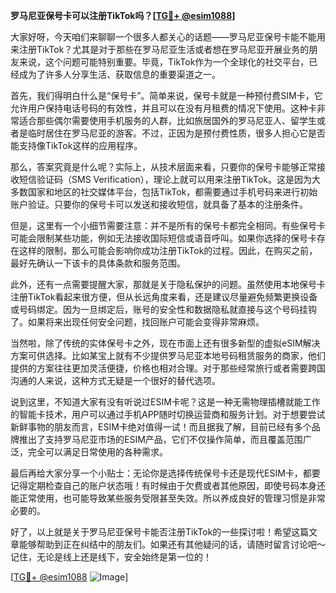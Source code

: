 **罗马尼亚保号卡可以注册TikTok吗？[[TG💪+ @esim1088](https://t.me/s/esim1088)]**

大家好呀，今天咱们来聊聊一个很多人都关心的话题——罗马尼亚保号卡能不能用来注册TikTok？尤其是对于那些在罗马尼亚生活或者想在罗马尼亚开展业务的朋友来说，这个问题可能特别重要。毕竟，TikTok作为一个全球化的社交平台，已经成为了许多人分享生活、获取信息的重要渠道之一。

首先，我们得明白什么是“保号卡”。简单来说，保号卡就是一种预付费SIM卡，它允许用户保持电话号码的有效性，并且可以在没有月租费的情况下使用。这种卡非常适合那些偶尔需要使用手机服务的人群，比如旅居国外的罗马尼亚人、留学生或者是临时居住在罗马尼亚的游客。不过，正因为是预付费性质，很多人担心它是否能支持像TikTok这样的应用程序。

那么，答案究竟是什么呢？实际上，从技术层面来看，只要你的保号卡能够正常接收短信验证码（SMS Verification），理论上就可以用来注册TikTok。这是因为大多数国家和地区的社交媒体平台，包括TikTok，都需要通过手机号码来进行初始账户验证。只要你的保号卡可以发送和接收短信，就具备了基本的注册条件。

但是，这里有一个小细节需要注意：并不是所有的保号卡都完全相同。有些保号卡可能会限制某些功能，例如无法接收国际短信或语音呼叫。如果你选择的保号卡存在这样的限制，那么可能会影响你成功注册TikTok的过程。因此，在购买之前，最好先确认一下该卡的具体条款和服务范围。

此外，还有一点需要提醒大家，那就是关于隐私保护的问题。虽然使用本地保号卡注册TikTok看起来很方便，但从长远角度来看，还是建议尽量避免频繁更换设备或号码绑定。因为一旦绑定后，账号的安全性和数据隐私就直接与这个号码挂钩了。如果将来出现任何安全问题，找回账户可能会变得非常麻烦。

当然啦，除了传统的实体保号卡之外，现在市面上还有很多新型的虚拟eSIM解决方案可供选择。比如某宝上就有不少提供罗马尼亚本地号码租赁服务的商家，他们提供的方案往往更加灵活便捷，价格也相对合理。对于那些经常旅行或者需要跨国沟通的人来说，这种方式无疑是一个很好的替代选项。

说到这里，不知道大家有没有听说过ESIM卡呢？这是一种无需物理插槽就能工作的智能卡技术，用户可以通过手机APP随时切换运营商和服务计划。对于想要尝试新鲜事物的朋友而言，ESIM卡绝对值得一试！而且据我了解，目前已经有多个品牌推出了支持罗马尼亚市场的ESIM产品，它们不仅操作简单，而且覆盖范围广泛，完全可以满足日常使用的各种需求。

最后再给大家分享一个小贴士：无论你是选择传统保号卡还是现代ESIM卡，都要记得定期检查自己的账户状态哦！有时候由于欠费或者其他原因，即使号码本身还能正常使用，也可能导致某些服务受限甚至失效。所以养成良好的管理习惯是非常必要的。

好了，以上就是关于罗马尼亚保号卡能否注册TikTok的一些探讨啦！希望这篇文章能够帮助到正在纠结中的朋友们。如果还有其他疑问的话，请随时留言讨论吧～记住，无论是线上还是线下，安全始终是第一位的！

[[TG💪+ @esim1088](https://t.me/s/esim1088) ![Image](https://i.postimg.cc/4NQfJmqS/Snipaste-2025-05-13-00-14-12.png)]